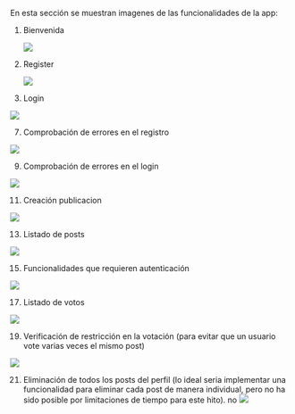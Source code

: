 En esta sección se muestran imagenes de las funcionalidades de la app:

1. Bienvenida
   
   ![](imagenes/1bienvenidah3.png)
   
3. Register
   
   ![](imagenes/2registerh3.png)
   
5. Login
   
 ![](imagenes/3loginh3.png)
 
7. Comprobación de errores en el registro
   
  ![](imagenes/4invalidoRegisterh3.png)
  
9. Comprobación de errores en el login
    
  ![](imagenes/5errorLoginh3.png)
  
11. Creación publicacion
    
  ![](imagenes/6creacionposth3.png)
  
13. Listado de posts
    
  ![](imagenes/7listposth3.png)
  
15. Funcionalidades que requieren autenticación
    
 ![](imagenes/8paginarequiredlogin.png)
 
17. Listado de votos
    
 ![](imagenes/9rankingh3.png)

19. Verificación de restricción en la votación (para evitar que un usuario vote varias veces el mismo post)
    
 ![](imagenes/10votoyarealizado.png)

21. Eliminación de todos los posts del perfil (lo ideal seria implementar una funcionalidad para eliminar cada post de manera individual, pero no ha sido posible por limitaciones de tiempo para este hito).
    no
   ![](imagenes/11deleteallpost.png)
